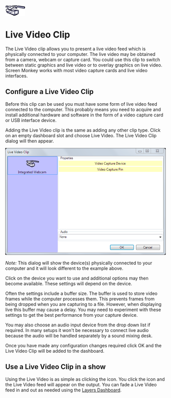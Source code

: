 ![](../../images/LiveVideoIcon.png) 
# Live Video Clip
The Live Video clip allows you to present a live video feed which is physically connected to your computer. The live video may be obtained from a camera, webcam or capture card. You could use this clip to switch between static graphics and live video or to overlay graphics on live video. Screen Monkey works with most video capture cards and live video interfaces.

## Configure a Live Video Clip
Before this clip can be used you must have some form of live video feed connected to the computer. This probably means you need to acquire and install additional hardware and software in the form of a video capture card or USB interface device. 

Adding the Live Video clip is the same as adding any other clip type. Click on an empty dashboard slot and choose Live Video. The Live Video Clip dialog will then appear.

![](../../images/clip-live-video.png)

*Note:* This dialog will show the device(s) physically connected to your computer and it will look different to the example above.

Click on the device you want to use and additional options may then become available. These settings will depend on the device.

Often the settings include a buffer size. The buffer is used to store video frames while the computer processes them. This prevents frames from being dropped when you are capturing to a file. However, when displaying live this buffer may cause a delay. You may need to experiment with these settings to get the best performance from your capture device.

You may also choose an audio input device from the drop down list if required. In many setups it won't be necessary to connect live audio because the audio will be handled separately by a sound mixing desk. 

Once you have made any configuration changes required click OK and the Live Video Clip will be added to the dashboard.

## Use a Live Video Clip in a show
Using the Live Video is as simple as clicking the icon. You click the icon and the Live Video feed will appear on the output. You can fade a Live Video feed in and out as needed using the [Layers Dashboard](../layers.md).
